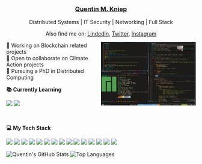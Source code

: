 <h3 align="center"><a href="https://quentinkniep.com">Quentin M. Kniep</a></h3>
<p align="center">
	Distributed Systems | IT Security | Networking | Full Stack
</p>
<p align="center">
	Also find me on:
	<a href="https://www.linkedin.com/in/qkniep">LindedIn</a>,
	<a href="https://twitter.com/qkniep">Twitter</a>,
	<a href="https://www.instagram.com/qkniep">Instagram</a>
</p>

<img align="right" alt="screenshot of my setup" width="50%" src="https://github.com/qkniep/dotfiles/blob/main/screenshot.png" />

<p align="center"></p>

🔭 Working on Blockchain related projects
<br />
🌱 Open to collaborate on Climate Action projects
<br />
🏫 Pursuing a PhD in Distributed Computing

**📚 Currently Learning**

<p>
	<img src="https://img.shields.io/badge/-Fresh-FFD80B?style=for-the-badge&logo=Deno&logoColor=black">
	<img src="https://img.shields.io/badge/-Concourse-3398dc?style=for-the-badge&logo=Concourse&logoColor=white">
</p>
<br />

**💻 My Tech Stack**

<p>
	<img src="https://img.shields.io/badge/-Rust-000000?style=for-the-badge&logo=Rust&logoColor=white">
	<img src="https://img.shields.io/badge/-Python-3776ab?style=for-the-badge&logo=Python&logoColor=white">
	<img src="https://img.shields.io/badge/-Go-00add8?style=for-the-badge&logo=Go&logoColor=white">
	<img src="https://img.shields.io/badge/-C%2B%2B-00599c?style=for-the-badge&logo=C%2B%2B&logoColor=white">
	<img src="https://img.shields.io/badge/-PSQL-336791?style=for-the-badge&logo=postgresql&logoColor=white">
	<img src="https://img.shields.io/badge/-HTML-e34f26?style=for-the-badge&logo=HTML5&logoColor=white">
	<img src="https://img.shields.io/badge/-CSS-1572b6?style=for-the-badge&logo=CSS3&logoColor=white">
	<img src="https://img.shields.io/badge/-TS-3178C6?style=for-the-badge&logo=TypeScript&logoColor=white">
	<img src="https://img.shields.io/badge/-Git-f05032?style=for-the-badge&logo=Git&logoColor=white">
	<img src="https://img.shields.io/badge/-Docker-2496ed?style=for-the-badge&logo=Docker&logoColor=white">
	<img src="https://img.shields.io/badge/-NGINX-269539?style=for-the-badge&logo=NGINX&logoColor=white">
	<img src="https://img.shields.io/badge/-LaTeX-008080?style=for-the-badge&logo=LaTeX&logoColor=white">
	<img src="https://img.shields.io/badge/-Fish-000000?style=for-the-badge&logo=GNOME-Terminal&logoColor=white">
	<img src="https://img.shields.io/badge/-Neovim-57A143?style=for-the-badge&logo=Neovim&logoColor=white">
	<img src="https://img.shields.io/badge/-Manjaro-35BF5C?style=for-the-badge&logo=Manjaro&logoColor=white">
</p>

![Quentin's GitHub Stats](https://github-readme-stats.vercel.app/api?username=qkniep&count_private=true&include_all_commits=true&show_icons=true&hide_border=true&theme=vue)
![Top Languages](https://github-readme-stats.vercel.app/api/top-langs/?username=qkniep&layout=compact&langs_count=6&hide_border=true&theme=vue)
